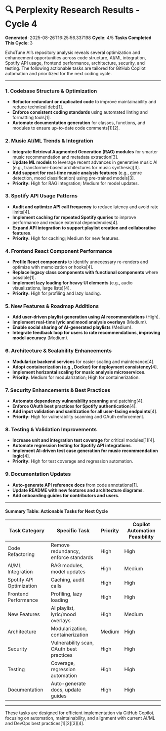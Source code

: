 # 🔍 Perplexity Research Results - Cycle 4

**Generated**: 2025-08-26T16:25:56.337198
**Cycle**: 4/5
**Tasks Completed This Cycle**: 3

EchoTune AI’s repository analysis reveals several optimization and enhancement opportunities across code structure, AI/ML integration, Spotify API usage, frontend performance, architecture, security, and testing. The following actionable tasks are tailored for GitHub Copilot automation and prioritized for the next coding cycle.

---

### 1. **Codebase Structure & Optimization**
- **Refactor redundant or duplicated code** to improve maintainability and reduce technical debt[1].
- **Enforce consistent coding standards** using automated linting and formatting tools[1].
- **Automate documentation generation** for classes, functions, and modules to ensure up-to-date code comments[1][2].

### 2. **Music AI/ML Trends & Integration**
- **Integrate Retrieval Augmented Generation (RAG) modules** for smarter music recommendation and metadata extraction[3].
- **Update ML models** to leverage recent advances in generative music AI (e.g., transformer-based architectures for music synthesis)[3].
- **Add support for real-time music analysis features** (e.g., genre detection, mood classification) using pre-trained models[3].
- **Priority:** High for RAG integration; Medium for model updates.

### 3. **Spotify API Usage Patterns**
- **Audit and optimize API call frequency** to reduce latency and avoid rate limits[4].
- **Implement caching for repeated Spotify queries** to improve performance and reduce external dependencies[4].
- **Expand API integration to support playlist creation and collaborative features**.
- **Priority:** High for caching; Medium for new features.

### 4. **Frontend React Component Performance**
- **Profile React components** to identify unnecessary re-renders and optimize with memoization or hooks[4].
- **Replace legacy class components with functional components** where possible[1].
- **Implement lazy loading for heavy UI elements** (e.g., audio visualizations, large lists)[4].
- **Priority:** High for profiling and lazy loading.

### 5. **New Features & Roadmap Additions**
- **Add user-driven playlist generation using AI recommendations** (High).
- **Implement real-time lyric and mood analysis overlays** (Medium).
- **Enable social sharing of AI-generated playlists** (Medium).
- **Integrate feedback loop for users to rate recommendations, improving model accuracy** (Medium).

### 6. **Architecture & Scalability Enhancements**
- **Modularize backend services** for easier scaling and maintenance[4].
- **Adopt containerization (e.g., Docker) for deployment consistency**[4].
- **Implement horizontal scaling for music analysis microservices**.
- **Priority:** Medium for modularization; High for containerization.

### 7. **Security Enhancements & Best Practices**
- **Automate dependency vulnerability scanning** and patching[4].
- **Enforce OAuth best practices for Spotify authentication**[4].
- **Add input validation and sanitization for all user-facing endpoints**[4].
- **Priority:** High for vulnerability scanning and OAuth enforcement.

### 8. **Testing & Validation Improvements**
- **Increase unit and integration test coverage** for critical modules[1][4].
- **Automate regression testing for Spotify API integrations**.
- **Implement AI-driven test case generation for music recommendation logic**[4].
- **Priority:** High for test coverage and regression automation.

### 9. **Documentation Updates**
- **Auto-generate API reference docs** from code annotations[1].
- **Update README with new features and architecture diagrams**.
- **Add onboarding guides for contributors and users**.

---

#### **Summary Table: Actionable Tasks for Next Cycle**

| Task Category                | Specific Task                                      | Priority | Copilot Automation Feasibility |
|------------------------------|----------------------------------------------------|----------|-------------------------------|
| Code Refactoring             | Remove redundancy, enforce standards               | High     | High                          |
| AI/ML Integration            | RAG modules, model updates                        | High     | Medium                        |
| Spotify API Optimization     | Caching, audit calls                              | High     | High                          |
| Frontend Performance         | Profiling, lazy loading                           | High     | High                          |
| New Features                 | AI playlist, lyric/mood overlays                  | High     | Medium                        |
| Architecture                 | Modularization, containerization                  | Medium   | High                          |
| Security                     | Vulnerability scan, OAuth best practices          | High     | High                          |
| Testing                      | Coverage, regression automation                   | High     | High                          |
| Documentation                | Auto-generate docs, update guides                 | High     | High                          |

---

These tasks are designed for efficient implementation via GitHub Copilot, focusing on automation, maintainability, and alignment with current AI/ML and DevOps best practices[1][2][3][4].
